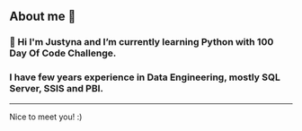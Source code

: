 ## About me 👋

### 🌱 Hi I'm Justyna and I’m currently learning Python with 100 Day Of Code Challenge. 
### I have few years experience in Data Engineering, mostly SQL Server, SSIS and PBI. 
---
Nice to meet you! :)
<!--
**JustynaCodes/JustynaCodes** is a ✨ _special_ ✨ repository because its `README.md` (this file) appears on your GitHub profile.

Here are some ideas to get you started:

- 🔭 I’m currently working on ...
- 🌱 I’m currently learning ...
- 👯 I’m looking to collaborate on ...
- 🤔 I’m looking for help with ...
- 💬 Ask me about ...
- 📫 How to reach me: ...
- 😄 Pronouns: ...
- ⚡ Fun fact: ...
-->
